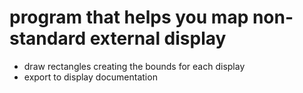 # program that helps you map non-standard external display

- draw rectangles creating the bounds for each display
- export to display documentation
